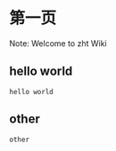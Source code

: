 第一页          
===========

Note: Welcome to zht Wiki


hello world
-----------

```
hello world
```

other
----

```
other
```

